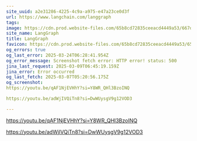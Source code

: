 ```yaml
---
site_uuid: a2e31286-4225-4c9a-a975-e47a23ce0d3f
url: https://www.langchain.com/langgraph
tags: 
image: https://cdn.prod.website-files.com/65b8cd72835ceeacd4449a53/667d6c8272e5cfd84e5d11f4_LangGraph%20open%20graph-3.webp
site_name: LangGraph
title: LangGraph
favicon: https://cdn.prod.website-files.com/65b8cd72835ceeacd4449a53/65c50ca4352352dd6a747e69_favicon.png
og_errors: true
og_last_error: 2025-03-24T06:28:41.954Z
og_error_message: Screenshot fetch error: HTTP error! status: 500
jina_last_request: 2025-03-09T06:45:19.159Z
jina_error: Error occurred
og_last_fetch: 2025-03-07T05:20:56.175Z
og_screenshot: 
https://youtu.be/qAF1NjEVHhY?si=Y8WR_QHl3BzoINQ

https://youtu.be/adWjIVQiTn8?si=DwWUysgV9g12VOD3

---
```


https://youtu.be/qAF1NjEVHhY?si=Y8WR_QHl3BzoINQ

https://youtu.be/adWjIVQiTn8?si=DwWUysgV9g12VOD3
